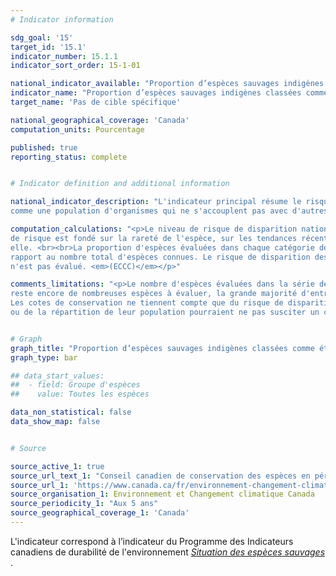```yaml
---
# Indicator information

sdg_goal: '15'
target_id: '15.1'
indicator_number: 15.1.1
indicator_sort_order: 15-1-01

national_indicator_available: "Proportion d’espèces sauvages indigènes classées comme étant en sécurité ou apparemment en sécurité selon le risque de disparition national"
indicator_name: "Proportion d’espèces sauvages indigènes classées comme étant en sécurité ou apparemment en sécurité selon le risque de disparition national"
target_name: 'Pas de cible spécifique'

national_geographical_coverage: 'Canada'
computation_units: Pourcentage

published: true
reporting_status: complete


# Indicator definition and additional information

national_indicator_description: "L'indicateur principal résume le risque de disparition des différentes espèces au Canada. Une espèce est définie 
comme une population d'organismes qui ne s'accouplent pas avec d'autres populations même lorsqu'elles occupent un même territoire au même moment. <em>(ECCC)</em>"

computation_calculations: "<p>Le niveau de risque de disparition national est une évaluation de la probabilité qu'une espèce donnée disparaisse du Canada. Ce niveau 
de risque est fondé sur la rareté de l'espèce, sur les tendances récentes de la taille et de la répartition de sa population ainsi que sur les menaces pesant sur 
elle. <br><br>La proportion d'espèces évaluées dans chaque catégorie de risque est rapportée ainsi que la proportion d'espèces dont le risque de disparition est connu par 
rapport au nombre total d'espèces connues. Le risque de disparition des espèces qui ne sont pas indigènes au Canada, dites espèces exotiques, 
n'est pas évalué. <em>(ECCC)</em></p>"

comments_limitations: "<p>Le nombre d'espèces évaluées dans la série de rapports Espèces sauvages est passé de 1 670 en 2000 à 29 848 en 2015. Cependant, il 
reste encore de nombreuses espèces à évaluer, la grande majorité d'entre elles étant des insectes et d'autres invertébrés.<br><br>
Les cotes de conservation ne tiennent compte que du risque de disparition du Canada. Il s'ensuit que pour certaines espèces, des changements importants de la taille 
ou de la répartition de leur population pourraient ne pas susciter un changement de leur cote de conservation. <em>(ECCC)</em></p>"


# Graph
graph_title: "Proportion d’espèces sauvages indigènes classées comme étant en sécurité ou apparemment en sécurité"
graph_type: bar

## data_start_values:
##  - field: Groupe d'espèces
##    value: Toutes les espèces

data_non_statistical: false
data_show_map: false


# Source

source_active_1: true
source_url_text_1: "Conseil canadien de conservation des espèces en péril (2016) Espèces sauvages 2015 : la situation générale des espèces au Canada, Groupe de travail national sur la situation générale."
source_url_1: 'https://www.canada.ca/fr/environnement-changement-climatique/services/indicateurs-environnementaux/situation-especes-sauvages.html'
source_organisation_1: Environnement et Changement climatique Canada
source_periodicity_1: "Aux 5 ans"
source_geographical_coverage_1: 'Canada'
---
```

L'indicateur correspond à l’indicateur du Programme des Indicateurs canadiens de durabilité de l'environnement <a href="https://www.canada.ca/fr/environnement-changement-climatique/services/indicateurs-environnementaux/situation-especes-sauvages.html"> <em>Situation des espèces sauvages </em></a>.
